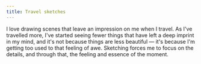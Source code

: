 ```yaml
---
title: Travel sketches
---
```


I love drawing scenes that leave an impression on me when I travel. As I've travelled more, I've started seeing fewer things that have left a deep imprint in my mind, and it's not because things are less beautiful — it's because I'm getting too used to that feeling of awe. Sketching forces me to focus on the details, and through that, the feeling and essence of the moment.
